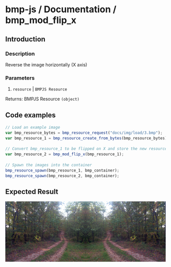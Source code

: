 # bmp-js / Documentation / bmp_mod_flip_x
## Introduction

### Description

Reverse the image horizontally (X axis)

### Parameters

1. `resource` | `BMPJS Resource`

Returns: BMPJS Resource `(object)`

## Code examples

```js
// Load an example image
var bmp_resource_bytes = bmp_resource_request("docs/img/load/3.bmp");
var bmp_resource_1 = bmp_resource_create_from_bytes(bmp_resource_bytes);

// Convert bmp_resource_1 to be flipped on X and store the new resource here
var bmp_resource_2 = bmp_mod_flip_x(bmp_resource_1);

// Spawn the images into the container
bmp_resource_spawn(bmp_resource_1, bmp_container);
bmp_resource_spawn(bmp_resource_2, bmp_container);
```

## Expected Result

![expected-result](./img/014.png)
